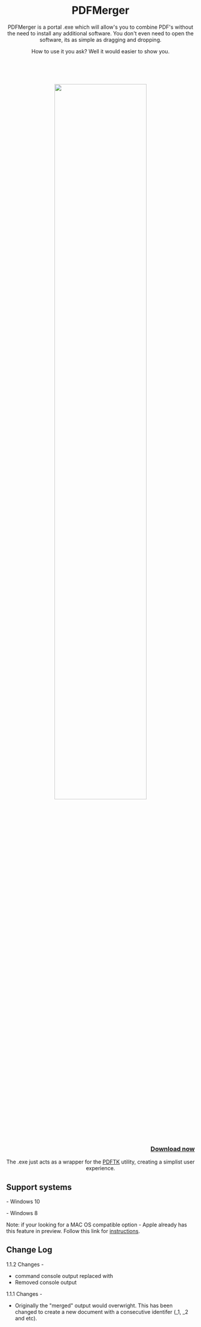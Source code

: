 
<h1 align="center"> PDFMerger </h1>


<p align="center">PDFMerger is a portal .exe which will allow's you to combine PDF's without the need to install any additional software. You don't even need to open the software, its as simple as dragging and dropping.</p>

<p align="center">How to use it you ask? Well it would easier to show you.</p>
</br>
</br>
</br>
<p align="center"><img src="https://j.gifs.com/vlVlEX.gif" width="70%"></p>

</br>
</br>
</br>
</br>
<p align="right" colour="blue"><a href="https://github.com/chrisjbawden/pdfmerger/raw/main/pdf-merger.exe"><h3 align="right">Download now</h3></a>

<p align="center">The .exe just acts as a wrapper for the <a href="https://www.pdflabs.com/tools/pdftk-the-pdf-toolkit/" target="_blank">PDFTK</a> utility, creating a simplist user experience.</p>

## Support systems

<p>- Windows 10</p>
<p>- Windows 8</p>
<p>Note: if your looking for a MAC OS compatible option - Apple already has this feature in preview. Follow this link for <a href="https://support.apple.com/en-au/HT202945" target="_blank">instructions</a>.</p>

## Change Log

1.1.2
Changes - 
* command console output replaced with 
* Removed console output


1.1.1
Changes - 
* Originally the "merged" output would overwright. This has been changed to create a new document with a consecutive identifer (_1, _2 and etc).
